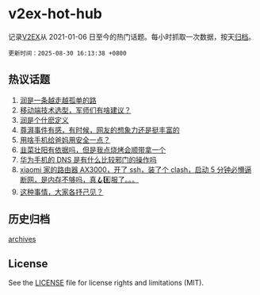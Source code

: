 # v2ex-hot-hub

 记录[V2EX](https://www.v2ex.com/)从 2021-01-06 日至今的热门话题。每小时抓取一次数据，按天[归档](archives)。

`更新时间：2025-08-30 16:13:38 +0800`

## 热议话题

1. [润是一条越走越孤单的路](https://www.v2ex.com/t/1155849)
1. [移动端技术选型，军师们有啥建议？](https://www.v2ex.com/t/1155817)
1. [润是个什麽定义](https://www.v2ex.com/t/1155909)
1. [尊湃事件有感，有时候，网友的想象力还是挺丰富的](https://www.v2ex.com/t/1155840)
1. [用啥手机给爸妈用安全一点？](https://www.v2ex.com/t/1155914)
1. [韭菜壮阳有依据吗，但是我点烧烤会顺带拿一个](https://www.v2ex.com/t/1155842)
1. [华为手机的 DNS 是有什么比较邪门的操作吗](https://www.v2ex.com/t/1155905)
1. [xiaomi 家的路由器 AX3000，开了 ssh，装了个 clash，启动 5 分钟必懵逼断网，是内存不够吗，真🪝8️⃣服了。。。](https://www.v2ex.com/t/1155918)
1. [这种事情，大家各抒己见？](https://www.v2ex.com/t/1155832)

## 历史归档

[archives](archives)

## License

See the [LICENSE](LICENSE) file for license rights and limitations (MIT).
